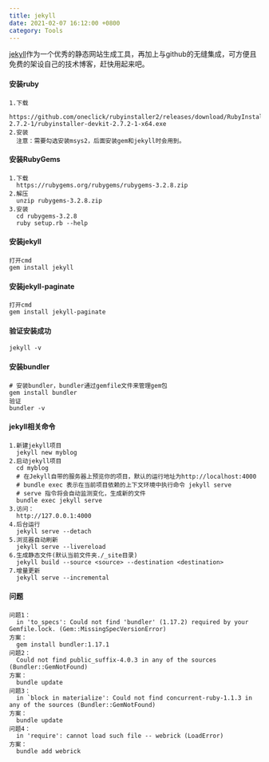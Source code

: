 ```yaml
---
title: jekyll
date: 2021-02-07 16:12:00 +0800
category: Tools
---
```

[jekyll](https://jekyllrb.com/)作为一个优秀的静态网站生成工具，再加上与github的无缝集成，可方便且免费的架设自己的技术博客，赶快用起来吧。

#### 安装ruby

```
1.下载
  https://github.com/oneclick/rubyinstaller2/releases/download/RubyInstaller-2.7.2-1/rubyinstaller-devkit-2.7.2-1-x64.exe
2.安装
  注意：需要勾选安装msys2，后面安装gem和jekyll时会用到。
```

#### 安装RubyGems

```
1.下载
  https://rubygems.org/rubygems/rubygems-3.2.8.zip
2.解压
  unzip rubygems-3.2.8.zip
3.安装
  cd rubygems-3.2.8 
  ruby setup.rb --help
```

#### 安装jekyll

```
打开cmd
gem install jekyll
```

#### 安装jekyll-paginate

```
打开cmd
gem install jekyll-paginate
```

#### 验证安装成功

```
jekyll -v
```

#### 安装bundler

```
# 安装bundler，bundler通过gemfile文件来管理gem包
gem install bundler
验证
bundler -v
```

#### jekyll相关命令

```
1.新建jekyll项目
  jekyll new myblog
2.启动jekyll项目 
  cd myblog
  # 在Jekyll自带的服务器上预览你的项目，默认的运行地址为http://localhost:4000
  # bundle exec 表示在当前项目依赖的上下文环境中执行命令 jekyll serve
  # serve 指令将会自动监测变化，生成新的文件
  bundle exec jekyll serve
3.访问：
  http://127.0.0.1:4000
4.后台运行
  jekyll serve --detach
5.浏览器自动刷新
  jekyll serve --livereload
6.生成静态文件(默认当前文件夹./_site目录)
  jekyll build --source <source> --destination <destination>
7.增量更新
  jekyll serve --incremental
```

#### 问题

```
问题1：
  in 'to_specs': Could not find 'bundler' (1.17.2) required by your Gemfile.lock. (Gem::MissingSpecVersionError)
方案：
  gem install bundler:1.17.1
问题2： 
  Could not find public_suffix-4.0.3 in any of the sources (Bundler::GemNotFound)
方案：
  bundle update
问题3： 
  in `block in materialize': Could not find concurrent-ruby-1.1.3 in any of the sources (Bundler::GemNotFound)
方案：
  bundle update
问题4：
  in 'require': cannot load such file -- webrick (LoadError)
方案：
  bundle add webrick
```


